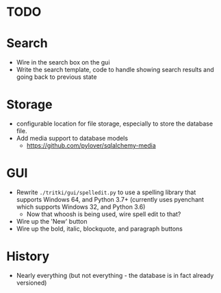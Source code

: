 # TODO

# Search

* Wire in the search box on the gui
* Write the search template, code to handle showing search results and going back to previous state

# Storage

* configurable location for file storage, especially to store the database file.
* Add media support to database models
  * https://github.com/pylover/sqlalchemy-media

# GUI

* Rewrite `./tritki/gui/spelledit.py` to use a spelling library that supports Windows 64, and Python 3.7+ (currently uses pyenchant which supports Windows 32, and Python 3.6)
  * Now that whoosh is being used, wire spell edit to that?
* Wire up the 'New' button
* Wire up the bold, italic, blockquote, and paragraph buttons

# History

* Nearly everything (but not everything - the database is in fact already versioned)